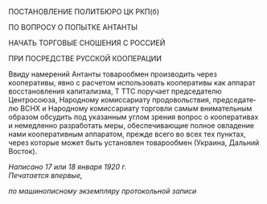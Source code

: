 ПОСТАНОВЛЕНИЕ ПОЛИТБЮРО ЦК РКП(б)

ПО ВОПРОСУ О ПОПЫТКЕ АНТАНТЫ

НАЧАТЬ ТОРГОВЫЕ СНОШЕНИЯ С РОССИЕЙ

ПРИ ПОСРЕДСТВЕ РУССКОЙ КООПЕРАЦИИ

Ввиду намерений Антанты товарообмен производить через кооперативы, явно с рас­четом использовать кооперативы как аппарат восстановления капитализма, Τ TTC поруча­ет председателю Центросоюза, Народному комиссариату продовольствия, председате­лю ВСНХ и Народному комиссариату торговли самым внимательным образом обсу­дить под указанным углом зрения вопрос о кооперативах и немедленно разработать ме­ры, обеспечивающие полное овладение нами кооперативным аппаратом, прежде всего во всех тех пунктах, через которые может быть установлен товарообмен (Украина, Дальний Восток).

_Написано 17 или 18 января 1920 г.                                                             Печатается впервые,_

_по машинописному экземпляру_ _протокольной записи_